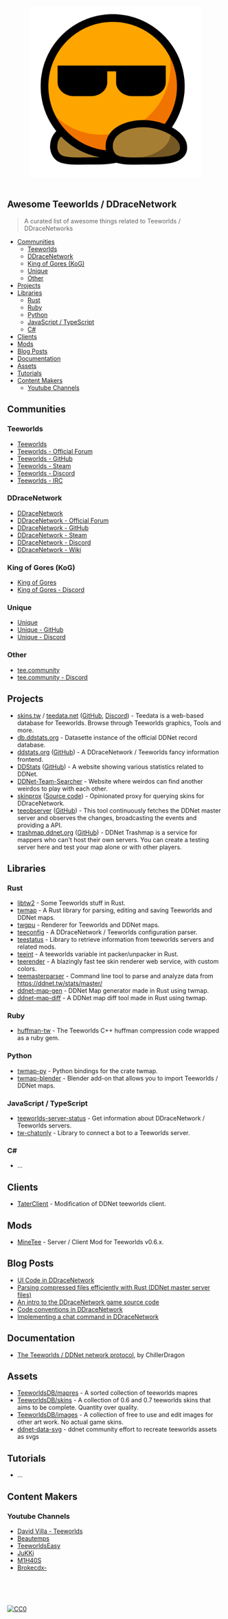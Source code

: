 <p align="center">
  <br>
  <img width="400" src="./assets/logo.svg" alt="logo of awesome-tee repository">
  <br>
  <br>
</p>

## Awesome Teeworlds / DDraceNetwork

> A curated list of awesome things related to Teeworlds / DDraceNetworks

- [Сommunities](#communities)
  - [Teeworlds](#communities-teeworlds)
  - [DDraceNetwork](#communities-ddnet)
  - [King of Gores (KoG)](#communities-kog)
  - [Unique ](#communities-unique)
  - [Other](#communities-other)
- [Projects](#projects)
- [Libraries](#libraries)
  - [Rust](#libraries-rust)
  - [Ruby](#libraries-ruby)
  - [Python](#libraries-python)
  - [JavaScript / TypeScript](#libraries-js-ts)
  - [C#](#libraries-csharp)
- [Clients](#clients)
- [Mods](#mods)
- [Blog Posts](#blog-posts)
- [Documentation](#docs)
- [Assets](#assets)
- [Tutorials](#tutorials)
- [Content Makers](#content-makers)
    - [Youtube Channels](#content-makers-yt)

<!-- md-parser-start -->

## Сommunities

### Teeworlds <a id="communities-teeworlds"></a>

- [Teeworlds](https://www.teeworlds.com/)
- [Teeworlds - Official Forum](https://www.teeworlds.com/forum/)
- [Teeworlds - GitHub](https://github.com/teeworlds)
- [Teeworlds - Steam](https://store.steampowered.com/app/380840/Teeworlds/)
- [Teeworlds - Discord](https://discord.gg/teeworlds)
- [Teeworlds - IRC](irc://irc.quakenet.org/teeworlds)

### DDraceNetwork <a id="communities-ddnet"></a>

- [DDraceNetwork](https://ddnet.org/)
- [DDraceNetwork - Official Forum](https://forum.ddnet.org/)
- [DDraceNetwork - GitHub](https://github.com/ddnet)
- [DDraceNetwork - Steam](https://store.steampowered.com/app/412220/DDraceNetwork/)
- [DDraceNetwork - Discord](https://ddnet.org/discord)
- [DDraceNetwork - Wiki](https://forum.ddnet.org/)

### King of Gores (KoG) <a id="communities-kog"></a>

- [King of Gores](https://kog.tw/)
- [King of Gores - Discord](https://discord.kog.tw/)

### Unique <a id="communities-unique"></a>

- [Unique](https://uniqueclan.net/)
- [Unique - GitHub](https://github.com/unique-clan)
- [Unique - Discord](https://discord.gg/gbgEs7m6kK)

### Other <a id="communities-other"></a>

- [tee.community](https://tee.community/)
- [tee.community - Discord](https://tee.community/discord)

## Projects

- [skins.tw](https://skins.tw/) / [teedata.net](https://teedata.net/) ([GitHub](https://github.com/Teeskins/), [Discord](https://discord.gg/mTVQuEDzzc))  - Teedata is a web-based database for Teeworlds. Browse through Teeworlds graphics, Tools and more.
- [db.ddstats.org](https://db.ddstats.org/) - Datasette instance of the official DDNet record database.
- [ddstats.org](https://ddstats.org/) ([GitHub](https://github.com/edg-l/ddstats)) - A DDraceNetwork / Teeworlds fancy information frontend.
- [DDStats](https://ddstats.org/) ([GitHub](https://github.com/ddstats-tw)) - A website showing various statistics related to DDNet.
- [DDNet-Team-Searcher](https://github.com/DDNet-Team-Searcher) - Website where weirdos can find another weirdos to play with each other.
- [skinprox](https://skins.scrumplex.net/) ([Source code](https://codeberg.org/Scrumplex/skinprox)) - Opinionated proxy for querying skins for DDraceNetwork.
- [teeobserver](https://observer.ddstats.org/) ([GitHub](https://github.com/edg-l/teeobserver)) - This tool continuously fetches the DDNet master server and observes the changes, broadcasting the events and providing a API.
- [trashmap.ddnet.org](https://trashmap.ddnet.org/) ([GitHub](https://github.com/ddnet/ddnet-trashmap)) - DDNet Trashmap is a service for mappers who can't host their own servers. You can create a testing server here and test your map alone or with other players.

## Libraries

### Rust <a id="libraries-rust"></a>

- [libtw2](https://github.com/heinrich5991/libtw2) - Some Teeworlds stuff in Rust.
- [twmap](https://gitlab.com/Patiga/twmap) - A Rust library for parsing, editing and saving Teeworlds and DDNet maps.
- [twgpu](https://gitlab.com/Patiga/twgpu) - Renderer for Teeworlds and DDNet maps.
- [teeconfig](https://github.com/edg-l/teeconfig) - A DDraceNetwork / Teeworlds configuration parser.
- [teestatus](https://github.com/edg-l/teestatus) - Library to retrieve information from teeworlds servers and related mods.
- [teeint](https://github.com/edg-l/teeint) - A teeworlds variable int packer/unpacker in Rust.
- [teerender](https://github.com/edg-l/teerender) - A blazingly fast tee skin renderer web service, with custom colors.
- [teemasterparser](https://github.com/edg-l/teemasterparser) - Command line tool to parse and analyze data from https://ddnet.tw/stats/master/
- [ddnet-map-gen](https://github.com/edg-l/ddnet-map-gen) - DDNet Map generator made in Rust using twmap.
- [ddnet-map-diff](https://github.com/edg-l/ddnet-map-diff) - A DDNet map diff tool made in Rust using twmap.

### Ruby <a id="libraries-ruby"></a>

- [huffman-tw](https://github.com/ChillerDragon/huffman-tw) - The Teeworlds C++ huffman compression code wrapped as a ruby gem.

### Python <a id="libraries-python"></a>

- [twmap-py](https://gitlab.com/Patiga/twmap-py) - Python bindings for the crate twmap.
- [twmap-blender](https://gitlab.com/Patiga/twmap-blender) - Blender add-on that allows you to import Teeworlds / DDNet maps.

### JavaScript / TypeScript <a id="libraries-js-ts"></a>

- [teeworlds-server-status](https://github.com/edg-l/teeworlds-server-status) - Get information about DDraceNetwork / Teeworlds servers.
- [tw-chatonly](https://gitlab.com/swarfey/teeworlds-client/) - Library to connect a bot to a Teeworlds server.

### C\# <a id="libraries-csharp"></a>

- ...

## Clients

- [TaterClient](https://github.com/sjrc6/TaterClient-ddnet) - Modification of DDNet teeworlds client.

## Mods

- [MineTee](https://gitlab.com/Tardo/MineTee) - Server / Client Mod for Teeworlds v0.6.x.

## Blog Posts

- [UI Code in DDraceNetwork](https://edgarluque.com/blog/ui-code-ddnet/)
- [Parsing compressed files efficiently with Rust (DDNet master server files)](https://edgarluque.com/blog/zstd-streaming-in-rust/)
- [An intro to the DDraceNetwork game source code](https://edgarluque.com/blog/intro-to-ddnet/)
- [Code conventions in DDraceNetwork](https://edgarluque.com/blog/code-conventions-in-ddnet/)
- [Implementing a chat command in DDraceNetwork](https://edgarluque.com/blog/chat-command-ddracenetwork/)

## Documentation

- [The Teeworlds / DDNet network protocol](https://chillerdragon.github.io/teeworlds-protocol/), by ChillerDragon

## Assets

- [TeeworldsDB/mapres](https://github.com/TeeworldsDB/mapres) - A sorted collection of teeworlds mapres
- [TeeworldsDB/skins](https://github.com/TeeworldsDB/skins) - A collection of 0.6 and 0.7 teeworlds skins that aims to be complete. Quantity over quality.
- [TeeworldsDB/images](https://github.com/TeeworldsDB/images) - A collection of free to use and edit images for other art work. No actual game skins.
- [ddnet-data-svg](https://github.com/ddnet/ddnet-data-svg) - ddnet community effort to recreate teeworlds assets as svgs

## Tutorials

- ...

## Content Makers

### Youtube Channels <a id="content-makers-yt"></a>

- [David Villa - Teeworlds](https://www.youtube.com/@David-Villa-Teeworlds)
- [Beautemps](https://www.youtube.com/@BeautempsTW)
- [TeeworldsEasy](https://www.youtube.com/@TeeworldsEasy)
- [JuKKi](https://www.youtube.com/@jukkitw)
- [M1H40S](https://www.youtube.com/@M1H40S)
- [Brokecdx-](https://www.youtube.com/@Brokecdx)

<!-- md-parser-end -->
<br/>
<br/>
<br/>

[![CC0](https://i.creativecommons.org/p/zero/1.0/88x31.png)](https://creativecommons.org/publicdomain/zero/1.0/)
